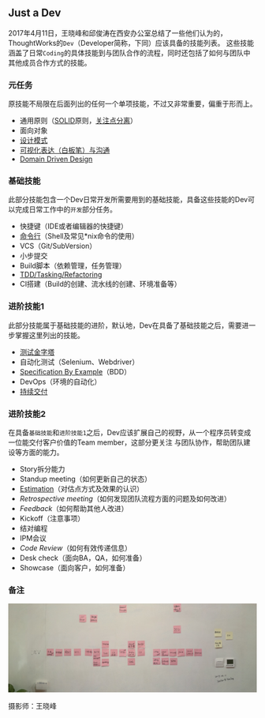 ## Just a Dev

2017年4月11日，王晓峰和邱俊涛在西安办公室总结了一些他们认为的，ThoughtWorks的`Dev`（Developer简称，下同）应该具备的技能列表。
这些技能涵盖了日常`Coding`的具体技能到与团队合作的流程，同时还包括了如何与团队中其他成员合作方式的技能。

### 元任务

原技能不局限在后面列出的任何一个单项技能，不过又非常重要，偏重于形而上。

- 通用原则（[SOLID](https://zh.wikipedia.org/wiki/SOLID_(%E9%9D%A2%E5%90%91%E5%AF%B9%E8%B1%A1%E8%AE%BE%E8%AE%A1))原则，[关注点分离](https://zh.wikipedia.org/wiki/%E5%85%B3%E6%B3%A8%E7%82%B9%E5%88%86%E7%A6%BB)）
- 面向对象
- [设计模式](https://zh.wikipedia.org/wiki/%E8%AE%BE%E8%AE%A1%E6%A8%A1%E5%BC%8F)
- [可视化表达（白板笔）与沟通](https://book.douban.com/subject/26587519/)
- [Domain Driven Design](https://en.wikipedia.org/wiki/Domain-driven_design)

### 基础技能

此部分技能包含一个Dev日常开发所需要用到的基础技能，具备这些技能的Dev可以完成日常工作中的`开发`部分任务。

- 快捷键（IDE或者编辑器的快捷键）
- [命令行](http://icodeit.org/2017/01/why-top-programmers-hate-gui/)（Shell及常见*nix命令的使用）
- VCS（Git/SubVersion）
- 小步提交
- Build脚本（依赖管理，任务管理）
- [TDD/Tasking/Refactoring](http://icodeit.org/2014/11/tdd-step-by-step/)
- CI搭建（Build的创建、流水线的创建、环境准备等）

### 进阶技能1

此部分技能属于基础技能的进阶，默认地，Dev在具备了基础技能之后，需要进一步掌握这里列出的技能。

- [测试金字塔](http://icodeit.org/2016/10/testing-in-microservice-context/)
- 自动化测试（Selenium、Webdriver）
- [Specification By Example](https://book.douban.com/subject/11611022/)（BDD）
- DevOps（环境的自动化）
- [持续交付](https://book.douban.com/subject/6862062/)

### 进阶技能2

在具备`基础技能`和`进阶技能1`之后，Dev应该扩展自己的视野，从一个程序员转变成一位能交付客户价值的Team member，这部分更关注
与团队协作，帮助团队建设等方面的能力。

- Story拆分能力
- Standup meeting（如何更新自己的状态）
- [Estimation](https://www.sitepoint.com/3-powerful-estimation-techniques-for-agile-teams/)（对估点方式及效果的认识）
- *Retrospective meeting*（如何发现团队流程方面的问题及如何改进）
- *Feedback*（如何帮助其他人改进）
- Kickoff（注意事项）
- 结对编程
- IPM会议
- *Code Review*（如何有效传递信息）
- Desk check（面向BA，QA，如何准备）
- Showcase（面向客户，如何准备）

### 备注

![](images/white-board.jpeg)

摄影师：王晓峰
